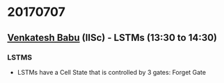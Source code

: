 # 20170707

## [Venkatesh Babu](http://www.serc.iisc.ernet.in/~venky/) (IISc) - LSTMs (13:30 to 14:30)

### LSTMS
- LSTMs have a Cell State that is controlled by 3 gates: Forget Gate
